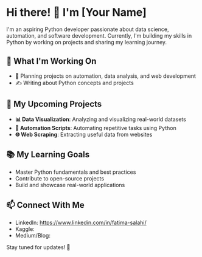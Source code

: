 # Hi there! 👋 I'm [Your Name]

I'm an aspiring Python developer passionate about data science, automation, and software development. Currently, I'm building my skills in Python by working on projects and sharing my learning journey.

## 🔭 What I'm Working On
- 🚀 Planning projects on automation, data analysis, and web development
- ✍️ Writing about Python concepts and projects

## 📝 My Upcoming Projects
- **📊 Data Visualization**: Analyzing and visualizing real-world datasets
- **🤖 Automation Scripts**: Automating repetitive tasks using Python
- **🌐 Web Scraping**: Extracting useful data from websites

## 📚 My Learning Goals
- Master Python fundamentals and best practices
- Contribute to open-source projects
- Build and showcase real-world applications

## 📫 Connect With Me
- LinkedIn: https://www.linkedin.com/in/fatima-salahi/
- Kaggle: 
- Medium/Blog: 

Stay tuned for updates! 🚀

